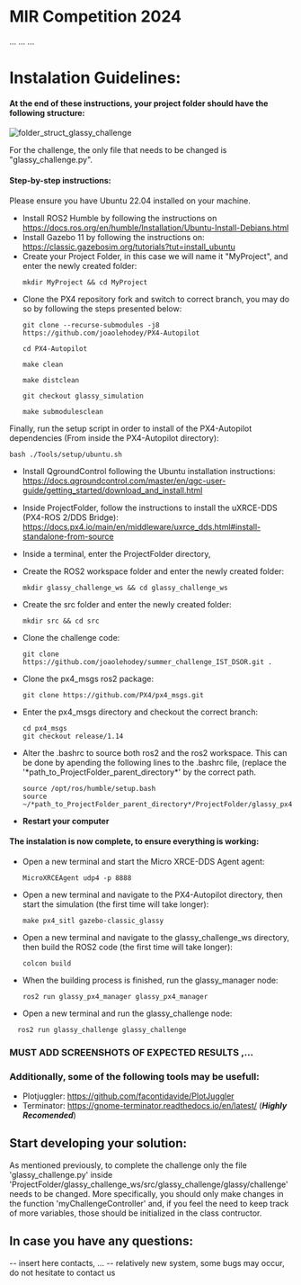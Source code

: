 # MIR Competition 2024 

...
...
...

# Instalation Guidelines:

#### At the end of these instructions, your project folder should have the following structure:
![folder_struct_glassy_challenge](https://github.com/joaolehodey/summer_challenge_IST_DSOR/assets/69345264/1022c432-65f5-478e-a54b-57e3fdc693a4)

For the challenge, the only file that needs to be changed is "glassy_challenge.py".

#### Step-by-step instructions:
Please ensure you have Ubuntu 22.04 installed on your machine.
* Install ROS2 Humble by following the instructions on https://docs.ros.org/en/humble/Installation/Ubuntu-Install-Debians.html
* Install Gazebo 11 by following the instructions on: https://classic.gazebosim.org/tutorials?tut=install_ubuntu
* Create your Project Folder, in this case we will name it "MyProject", and enter the newly created folder:
  ```console
  mkdir MyProject && cd MyProject
  ```
* Clone the PX4 repository fork and switch to correct branch, you may do so by following the steps presented below:
  ```console
  git clone --recurse-submodules -j8 https://github.com/joaolehodey/PX4-Autopilot
  ```
  ```console
  cd PX4-Autopilot
  ```
  ```console
  make clean
  ```
  ```console
  make distclean
  ```
  ```console
  git checkout glassy_simulation
  ```
  ```console
  make submodulesclean
  ```
Finally, run the setup script in order to install of the PX4-Autopilot dependencies (From inside the PX4-Autopilot directory):
  ```console
  bash ./Tools/setup/ubuntu.sh
  ```

* Install QgroundControl following the Ubuntu installation instructions: https://docs.qgroundcontrol.com/master/en/qgc-user-guide/getting_started/download_and_install.html
* Inside ProjectFolder, follow the instructions to install the uXRCE-DDS (PX4-ROS 2/DDS Bridge): https://docs.px4.io/main/en/middleware/uxrce_dds.html#install-standalone-from-source

* Inside a terminal, enter the ProjectFolder directory,
* Create the ROS2 workspace folder and enter the newly created folder:
  ```console
  mkdir glassy_challenge_ws && cd glassy_challenge_ws
  ```
* Create the src folder and enter the newly created folder:
  ```console
  mkdir src && cd src
  ```
* Clone the challenge code:
  ```console
  git clone https://github.com/joaolehodey/summer_challenge_IST_DSOR.git .
  ```
* Clone the px4_msgs ros2 package:
  ```console
  git clone https://github.com/PX4/px4_msgs.git
  ```

* Enter the px4_msgs directory and checkout the correct branch:
  ```console
  cd px4_msgs
  git checkout release/1.14
  ```

  
* Alter the .bashrc to source both ros2 and the ros2 workspace. This can be done by apending the following lines to the .bashrc file, (replace the '\*path_to_ProjectFolder_parent_directory\*' by the correct path.
  ```console
  source /opt/ros/humble/setup.bash
  source ~/*path_to_ProjectFolder_parent_directory*/ProjectFolder/glassy_px4_ws/install/setup.bash
  ```
* **Restart your computer**

 #### The instalation is now complete, to ensure everything is working:

* Open a new terminal and start the Micro XRCE-DDS Agent agent:
  ```console
  MicroXRCEAgent udp4 -p 8888
  ```
* Open a new terminal and navigate to the PX4-Autopilot directory, then start the simulation (the first time will take longer):
    ```console
  make px4_sitl gazebo-classic_glassy
  ```
* Open a new terminal and navigate to the glassy_challenge_ws directory, then build the ROS2 code (the first time will take longer):
    ```console
  colcon build
  ```
* When the building process is finished, run the glassy_manager node:
    ```console
  ros2 run glassy_px4_manager glassy_px4_manager
  ```
 * Open a new terminal and run the glassy_challenge node:
  ```console
    ros2 run glassy_challenge glassy_challenge
  ```

### MUST ADD SCREENSHOTS OF EXPECTED RESULTS ,...


### Additionally, some of the following tools may be usefull:
* Plotjuggler: https://github.com/facontidavide/PlotJuggler
* Terminator: https://gnome-terminator.readthedocs.io/en/latest/ (***Highly Recomended***)


## Start developing your solution:
As mentioned previously, to complete the challenge only the file 'glassy_challenge.py' inside 'ProjectFolder/glassy_challenge_ws/src/glassy_challenge/glassy/challenge' needs to be changed.
More specifically, you should only make changes in the function 'myChallengeController' and, if you feel the need to keep track of more variables, those should be initialized in the class contructor.

## In case you have any questions:
-- insert here contacts, ...
-- relatively new system, some bugs may occur, do not hesitate to contact us

## 
